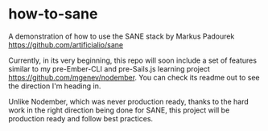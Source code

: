 how-to-sane
===========

A demonstration of how to use the SANE stack by Markus Padourek https://github.com/artificialio/sane

Currently, in its very beginning, this repo will soon include a set of features similar to my pre-Ember-CLI and pre-Sails.js learning project https://github.com/mgenev/nodember. You can check its readme out to see the direction I'm heading in.

Unlike Nodember, which was never production ready, thanks to the hard work in the right direction being done for SANE, this project will be production ready and follow best practices.
